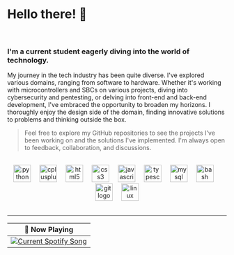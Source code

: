 # Hello there! 👋

<br />

### I'm a current student eagerly diving into the world of technology. 

My journey in the tech industry has been quite diverse. I've explored various domains, ranging from software to hardware. Whether it's working with microcontrollers and SBCs on various projects, diving into cybersecurity and pentesting, or delving into front-end and back-end development, I've embraced the opportunity to broaden my horizons. I thoroughly enjoy the design side of the domain, finding innovative solutions to problems and thinking outside the box.


> Feel free to explore my GitHub repositories to see the projects I've been working on and the solutions I've implemented. I'm always open to feedback, collaboration, and discussions.


<br clear="both">

<div align="center">
  <img src="https://cdn.jsdelivr.net/gh/devicons/devicon/icons/python/python-original.svg" height="40" alt="python logo"  />
  <img width="12" />
  <img src="https://cdn.jsdelivr.net/gh/devicons/devicon/icons/cplusplus/cplusplus-original.svg" height="40" alt="cplusplus logo"  />
  <img width="12" />
  <img src="https://cdn.jsdelivr.net/gh/devicons/devicon/icons/html5/html5-original.svg" height="40" alt="html5 logo"  />
  <img width="12" />
  <img src="https://cdn.jsdelivr.net/gh/devicons/devicon/icons/css3/css3-original.svg" height="40" alt="css3 logo"  />
  <img width="12" />
  <img src="https://cdn.jsdelivr.net/gh/devicons/devicon/icons/javascript/javascript-original.svg" height="40" alt="javascript logo"  />
  <img width="12" />
  <img src="https://cdn.jsdelivr.net/gh/devicons/devicon/icons/typescript/typescript-original.svg" height="40" alt="typescript logo"  />
  <img width="12" />
  <img src="https://cdn.jsdelivr.net/gh/devicons/devicon/icons/mysql/mysql-original.svg" height="40" alt="mysql logo"  />
  <img width="12" />
  <img src="https://cdn.jsdelivr.net/gh/devicons/devicon/icons/bash/bash-original.svg" height="40" alt="bash logo"  />
  <img width="12" />
  <img src="https://cdn.jsdelivr.net/gh/devicons/devicon/icons/git/git-original.svg" height="40" alt="git logo"  />
  <img width="12" />
  <img src="https://cdn.jsdelivr.net/gh/devicons/devicon/icons/linux/linux-original.svg" height="40" alt="linux logo"  />
</div>

<br />

---

| 🎵 Now Playing                                                                                                                           |
| ---------------------------------------------------------------------------------------------------------------------------------------- |
|<a href="https://github.com/tthn0/Spotify-Readme"><img src="https://github-spotify-profile.vercel.app/api" alt="Current Spotify Song"></a>|

###

